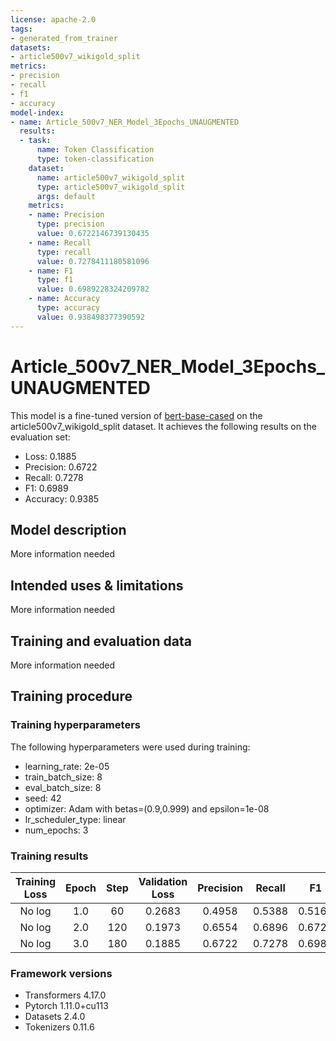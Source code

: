 ```yaml
---
license: apache-2.0
tags:
- generated_from_trainer
datasets:
- article500v7_wikigold_split
metrics:
- precision
- recall
- f1
- accuracy
model-index:
- name: Article_500v7_NER_Model_3Epochs_UNAUGMENTED
  results:
  - task:
      name: Token Classification
      type: token-classification
    dataset:
      name: article500v7_wikigold_split
      type: article500v7_wikigold_split
      args: default
    metrics:
    - name: Precision
      type: precision
      value: 0.6722146739130435
    - name: Recall
      type: recall
      value: 0.7278411180581096
    - name: F1
      type: f1
      value: 0.6989228324209782
    - name: Accuracy
      type: accuracy
      value: 0.938498377390592
---
```


<!-- This model card has been generated automatically according to the information the Trainer had access to. You
should probably proofread and complete it, then remove this comment. -->

# Article_500v7_NER_Model_3Epochs_UNAUGMENTED

This model is a fine-tuned version of [bert-base-cased](https://huggingface.co/bert-base-cased) on the article500v7_wikigold_split dataset.
It achieves the following results on the evaluation set:
- Loss: 0.1885
- Precision: 0.6722
- Recall: 0.7278
- F1: 0.6989
- Accuracy: 0.9385

## Model description

More information needed

## Intended uses & limitations

More information needed

## Training and evaluation data

More information needed

## Training procedure

### Training hyperparameters

The following hyperparameters were used during training:
- learning_rate: 2e-05
- train_batch_size: 8
- eval_batch_size: 8
- seed: 42
- optimizer: Adam with betas=(0.9,0.999) and epsilon=1e-08
- lr_scheduler_type: linear
- num_epochs: 3

### Training results

| Training Loss | Epoch | Step | Validation Loss | Precision | Recall | F1     | Accuracy |
|:-------------:|:-----:|:----:|:---------------:|:---------:|:------:|:------:|:--------:|
| No log        | 1.0   | 60   | 0.2683          | 0.4958    | 0.5388 | 0.5164 | 0.9127   |
| No log        | 2.0   | 120  | 0.1973          | 0.6554    | 0.6896 | 0.6720 | 0.9343   |
| No log        | 3.0   | 180  | 0.1885          | 0.6722    | 0.7278 | 0.6989 | 0.9385   |


### Framework versions

- Transformers 4.17.0
- Pytorch 1.11.0+cu113
- Datasets 2.4.0
- Tokenizers 0.11.6
